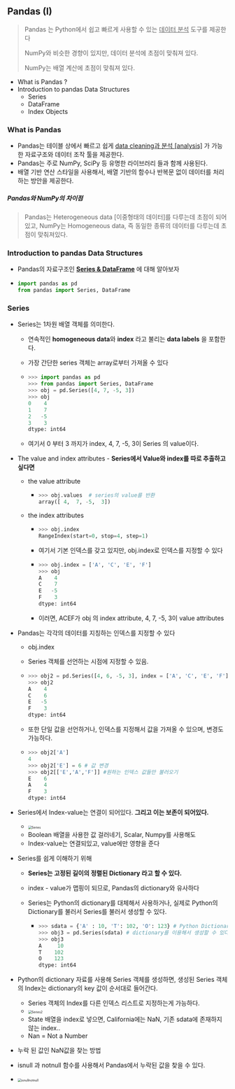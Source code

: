 ##  Pandas (I)

> Pandas 는 Python에서 쉽고 빠르게 사용할 수 있는 <u>데이터 분석</u> 도구를 제공한다
>
> NumPy와 비슷한 경향이 있지만, 데이터 분석에 초점이 맞춰져 있다.
>
> NumPy는 배열 계산에 초점이 맞춰져 있다.



- What is Pandas ?
- Introduction to pandas Data Structures
  - Series
  - DataFrame
  - Index Objects



### What is Pandas

- Pandas는 테이블 상에서 빠르고 쉽게 <u>data cleaning과 분석 [analysis]</u> 가 가능한 자료구조와 데이터 조작 툴을 제공한다.
- Pandas는 주로 NumPy, SciPy 등 유명한 라이브러리 들과 함께 사용된다.
- 배열 기반 연산 스타일을 사용해서, 배열 기반의 함수나 반복문 없이 데이터를 처리하는 방안을 제공한다.



##### Pandas와 NumPy의 차이점

> Pandas는 Heterogeneous data [이중형태의 데이터]를 다루는데 초점이 되어있고, NumPy는 Homogeneous data, 즉 동일한 종류의 데이터를 다루는데 초점이 맞춰져있다.



### Introduction to pandas Data Structures

- Pandas의 자료구조인 **<u>Series & DataFrame</u>** 에 대해 알아보자

- ```python
  import pandas as pd
  from pandas import Series, DataFrame
  ```



### Series

- Series는 1차원 배열 객체를 의미한다.

  - 연속적인 **homogeneous data**와 **index** 라고 불리는 **data labels** 을 포함한다.

  - 가장 간단한 series 객체는 array로부터 가져올 수 있다

  - ```python
    >>> import pandas as pd
    >>> from pandas import Series, DataFrame
    >>> obj = pd.Series([4, 7, -5, 3])
    >>> obj
    0    4
    1    7
    2   -5
    3    3
    dtype: int64
    ```

  - 여기서 0 부터 3 까지가 index, 4, 7, -5, 3이 Series 의 value이다.

- The value and index attributes - **Series에서 Value와 index를 따로 추출하고 싶다면**

  - the value attribute

    - ```python
      >>> obj.values  # series의 value를 반환
      array([ 4,  7, -5,  3])
      ```

  - the index attributes

    - ```python
      >>> obj.index
      RangeIndex(start=0, stop=4, step=1)
      ```

    - 여기서 기본 인덱스를 갖고 있지만, obj.index로 인덱스를 지정할 수 있다

    - ```python
      >>> obj.index = ['A', 'C', 'E', 'F']
      >>> obj
      A    4
      C    7
      E   -5
      F    3
      dtype: int64
      ```

    - 이러면, ACEF가 obj 의 index attribute, 4, 7, -5, 3이 value attributes



- Pandas는 각각의 데이터를 지칭하는 인덱스를 지정할 수 있다

  - obj.index

  - Series 객체를 선언하는 시점에 지정할 수 있음.

  - ```python
    >>> obj2 = pd.Series([4, 6, -5, 3], index = ['A', 'C', 'E', 'F'])
    >>> obj2
    A    4
    C    6
    E   -5
    F    3
    dtype: int64
    ```

  - 또한 단일 값을 선언하거나, 인덱스를 지정해서 값을 가져올 수 있으며, 변경도 가능하다.

  - ```python
    >>> obj2['A']
    4
    >>> obj2['E'] = 6 # 값 변경
    >>> obj2[['E','A','F']] #원하는 인덱스 값들만 불러오기 
    E    6
    A    4
    F    3
    dtype: int64
    ```



- Series에서 Index-value는 연결이 되어있다. **그리고 이는 보존이 되어있다.**
  - <img src="./readmeImg/forAfterMidTerm/Series.png" alt="Series" style="zoom:50%;" /> 
  - Boolean 배열을 사용한 값 걸러네기, Scalar, Numpy를 사용해도
  - Index-value는 연결되있고, value에만 영향을 준다



- Series를 쉽게 이해하기 위해

  - **Series는 고정된 길이의 정렬된 Dictionary 라고 할 수 있다.** 

  - index - value가 맵핑이 되므로, Pandas의 dictionary와 유사하다

  - Series는 Python의 dictionary를 대체해서 사용하거나, 실제로 Python의 Dictionary를 불러서 Series를 불러서 생성할 수 있다.

    - ```python
      >>> sdata = {'A' : 10, 'T': 102, 'O': 123} # Python Dictionary !
      >>> obj3 = pd.Series(sdata) # dictionary를 이용해서 생성할 수 있다.
      >>> obj3
      A     10
      T    102
      O    123
      dtype: int64
      ```

  

- Python의 dictionary 자료를 사용해 Series 객체를 생성하면, 생성된 Series 객체의 Index는 dictionary의 key 값이 순서대로 들어간다.
  - Series 객체의 Index를 다른 인덱스 리스트로 지정하는게 가능하다.
  - <img src="./readmeImg/forAfterMidTerm/Series2.png" alt="Series2" style="zoom:50%;" /> 
  - State 배열을 index로 넣으면, California에는 NaN, 기존 sdata에 존재하지 않는 index..
  - Nan = Not a Number 



-  누락 된 값인 NaN값을 찾는 방법
  - isnull 과 notnull 함수를 사용해서 Pandas에서 누락된 값을 찾을 수 있다.
  - <img src="/Users/jaemincho/Desktop/JaeMinCho/4-2/오픈소스 S:W/노트/readmeImg/forAfterMidTerm/isnullnotnull.png" alt="isnullnotnull" style="zoom:50%;" />







